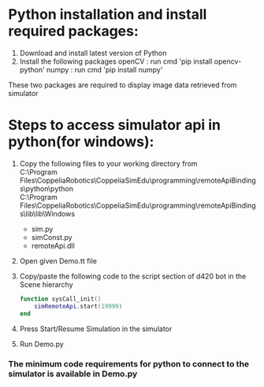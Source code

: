 # Python installation and install required packages:
1. Download and install latest version of Python
2. Install the following packages
	openCV : run cmd 'pip install opencv-python'
	numpy : run cmd 'pip install numpy'

These two packages are required to display image data retrieved from simulator

# Steps to access simulator api in python(for windows):
1. Copy the following files to your working directory from<br/>
	C:\Program Files\CoppeliaRobotics\CoppeliaSimEdu\programming\remoteApiBindings\python\python<br/>
	C:\Program Files\CoppeliaRobotics\CoppeliaSimEdu\programming\remoteApiBindings\lib\lib\Windows<br/>
	* sim.py
	* simConst.py
	* remoteApi.dll

2. Open given Demo.tt file

3. Copy/paste the following code to the script section of d420 bot in the Scene hierarchy
	```lua
	function sysCall_init() 
		simRemoteApi.start(19999)
	end
	```

4. Press Start/Resume Simulation in the simulator
5. Run Demo.py

### The minimum code requirements for python to connect to the simulator is available in Demo.py